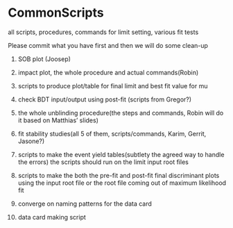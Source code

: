 # CommonScripts
all scripts, procedures, commands for limit setting, various fit tests

Please commit what you have first and then we will do some clean-up

1. SOB plot (Joosep)

2. impact plot, the whole procedure and actual commands(Robin)

3. scripts to produce plot/table for final limit and best fit value for mu

4. check BDT input/output using post-fit (scripts from Gregor?)

5. the whole unblinding procedure(the steps and commands, Robin will do it based on Matthias’ slides)

6. fit stability studies(all 5 of them, scripts/commands, Karim, Gerrit, Jasone?)

7. scripts to make the event yield tables(subtlety the agreed way to handle the errors) the scripts should run on the limit input root files

8. scripts to make the both the pre-fit and post-fit final discriminant plots using the input root file or the root file coming out of maximum likelihood fit

9. converge on naming patterns for the data card

10. data card making script
